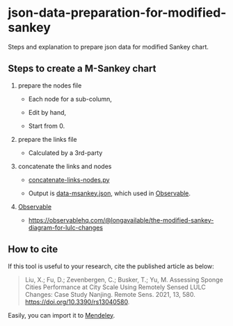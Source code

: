 # json-data-preparation-for-modified-sankey
Steps and explanation to prepare json data for modified Sankey chart.


## Steps to create a M-Sankey chart

1. prepare the nodes file

    - Each node for a sub-column,

    - Edit by hand,
  
    - Start from 0.

1. prepare the links file

    - Calculated by a 3rd-party

1. concatenate the links and nodes

    - [concatenate-links-nodes.py](/concatenate-links-nodes.py)

    - Output is [data-msankey.json](/data-msankey.json), which used in [Observable].

1. [Observable]

    - <https://observablehq.com/@longavailable/the-modified-sankey-diagram-for-lulc-changes>

## How to cite

If this tool is useful to your research, cite the published article as below:

>Liu, X.; Fu, D.; Zevenbergen, C.; Busker, T.; Yu, M. Assessing Sponge Cities Performance at City Scale Using Remotely Sensed LULC Changes: Case Study Nanjing. Remote Sens. 2021, 13, 580. https://doi.org/10.3390/rs13040580.

Easily, you can import it to 
<a href="https://www.mendeley.com/import/?url=https://www.mdpi.com/989436"><i class="fa fa-external-link"></i> Mendeley</a>.

<!--links-->
[Observable]: observablehq.com
